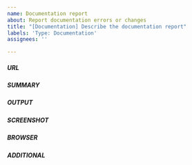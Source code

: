 ```yaml
---
name: Documentation report
about: Report documentation errors or changes
title: "[Documentation] Describe the documentation report"
labels: 'Type: Documentation'
assignees: ''

---
```


<!--- Complete *all* sections as described, this helps everyone -->
    
##### URL 
<!--- Include the URL to the documentation page the issue is open for -->

##### SUMMARY
<!--- A clear and concise description if it is a documentation bug -->
<!--- A clear and concise description of the change, enhancement or suggestion --> 
<!--- If applicable, reproduction steps such as:
                   Go to '...'
                   Click on '....'
                   Scroll down to '....'
                   See error '....'
-->

##### OUTPUT
<!--- If the instructed documentation caused an error, share the output of the error -->

##### SCREENSHOT
<!--- If applicable, add screenshots to help explain your problem -->

##### BROWSER
<!--- Please share the browser and browser version if this is a documentation bug
              OS: [e.g. iOS8.1]
              Browser [e.g. stock browser, safari]
              Version [e.g. 22]
-->
<!--- Please share if the smart phone type if this is found on a smart phone and a bug:
             Device: [e.g. iPhone6]
 -->

##### ADDITIONAL
<!--- Add any other context about the problem here -->
